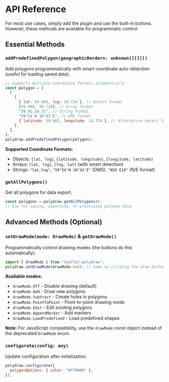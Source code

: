 # API Reference

For most use cases, simply add the plugin and use the built-in buttons. However, these methods are available for programmatic control:

## Essential Methods

### `addPredefinedPolygon(geographicBorders: unknown[][][])`

Add polygons programmatically with smart coordinate auto-detection (useful for loading saved data).

```javascript
// Supports multiple coordinate formats automatically
const polygon = [
  [
    [
      { lat: 59.903, lng: 10.724 }, // Object format
      [59.908, 10.728], // Array format
      "59.91,10.72", // String format
      "59°54'N 10°43'E", // DMS format
      { latitude: 59.903, longitude: 10.724 }, // Alternative object format
    ],
  ],
];
polydraw.addPredefinedPolygon(polygon);
```

**Supported Coordinate Formats:**

- Objects: `{lat, lng}`, `{latitude, longitude}`, `{longitude, latitude}`
- Arrays: `[lat, lng]`, `[lng, lat]` (with smart detection)
- Strings: `"lat,lng"`, `"59°54'N 10°43'E"` (DMS), `"N59 E10"` (N/E format)

### `getAllPolygons()`

Get all polygons for data export.

```javascript
const polygons = polydraw.getAllPolygons();
// Use for saving, exporting, or processing polygon data
```

## Advanced Methods (Optional)

### `setDrawMode(mode: DrawMode)` & `getDrawMode()`

Programmatically control drawing modes (the buttons do this automatically).

```javascript
import { drawMode } from "leaflet-polydraw";
polydraw.setDrawMode(drawMode.Add); // Same as clicking the draw button
```

**Available modes:**

- `drawMode.Off` - Disable drawing (default)
- `drawMode.Add` - Draw new polygons
- `drawMode.Subtract` - Create holes in polygons
- `drawMode.PointToPoint` - Point-to-point drawing mode
- `drawMode.Edit` - Edit existing polygons
- `drawMode.AppendMarker` - Add markers
- `drawMode.LoadPredefined` - Load predefined shapes

**Note:** For JavaScript compatibility, use the `drawMode` const object instead of the deprecated `DrawMode` enum.

### `configurate(config: any)`

Update configuration after initialization.

```javascript
polydraw.configurate({
  polygonOptions: { color: "#ff0000" },
});
```
